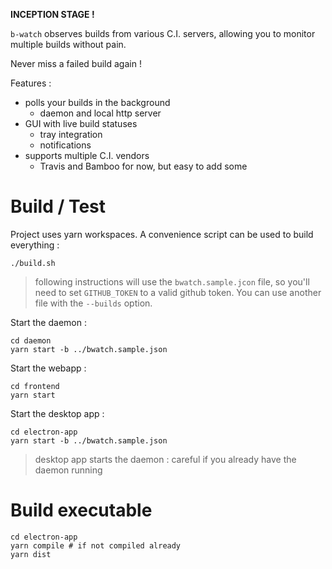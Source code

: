 **INCEPTION STAGE !**

`b-watch` observes builds from various C.I. servers, allowing you to monitor multiple builds without pain.

Never miss a failed build again !

Features :
* polls your builds in the background
    * daemon and local http server
* GUI with live build statuses
    * tray integration
    * notifications
* supports multiple C.I. vendors 
    * Travis and Bamboo for now, but easy to add some
    
# Build / Test


Project uses yarn workspaces. A convenience script can be used to build everything :

    ./build.sh

> following instructions will use the `bwatch.sample.jcon` file, so you'll need to set `GITHUB_TOKEN` to a valid github token. You can use another file with the `--builds` option.

           
Start the daemon :

    cd daemon
    yarn start -b ../bwatch.sample.json    

Start the webapp :

    cd frontend
    yarn start
    
Start the desktop app :
    
    cd electron-app
    yarn start -b ../bwatch.sample.json    
    
> desktop app starts the daemon : careful if you already have the daemon running

# Build executable

    cd electron-app
    yarn compile # if not compiled already
    yarn dist
